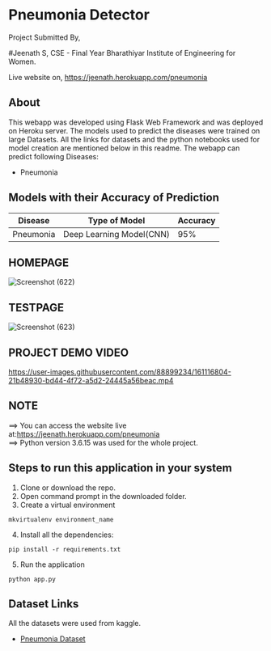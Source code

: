 # Pneumonia Detector

Project Submitted By,

#Jeenath S,
CSE - Final Year
Bharathiyar Institute of Engineering for Women.

Live website on,
https://jeenath.herokuapp.com/pneumonia

## About

This webapp was developed using Flask Web Framework and was deployed on Heroku server. The models used to predict the diseases were trained on large Datasets. All the links for datasets and the python notebooks used for model creation are mentioned below in this readme. The webapp can predict following Diseases:


- Pneumonia

## Models with their Accuracy of Prediction

| Disease        | Type of Model            | Accuracy |
| -------------- | ------------------------ | -------- |
| Pneumonia      | Deep Learning Model(CNN) | 95%      |

## HOMEPAGE

![Screenshot (622)](https://user-images.githubusercontent.com/88899234/160613163-ffd5a6ae-d3fe-4ffc-8563-e4b4089662c3.png)

## TESTPAGE

![Screenshot (623)](https://user-images.githubusercontent.com/88899234/160613520-11c03201-84cb-4986-9a73-be072f78fa4e.png)

## PROJECT DEMO VIDEO


https://user-images.githubusercontent.com/88899234/161116804-21b48930-bd44-4f72-a5d2-24445a56beac.mp4


## NOTE

==> You can access the website live at:https://jeenath.herokuapp.com/pneumonia  <br>
==> Python version 3.6.15 was used for the whole project.<br>

## Steps to run this application in your system

1. Clone or download the repo.
2. Open command prompt in the downloaded folder.
3. Create a virtual environment

```
mkvirtualenv environment_name
```

4. Install all the dependencies:

```
pip install -r requirements.txt
```

5. Run the application

```
python app.py
```

## Dataset Links

All the datasets were used from kaggle.


- [Pneumonia Dataset](https://www.kaggle.com/paultimothymooney/chest-xray-pneumonia)
